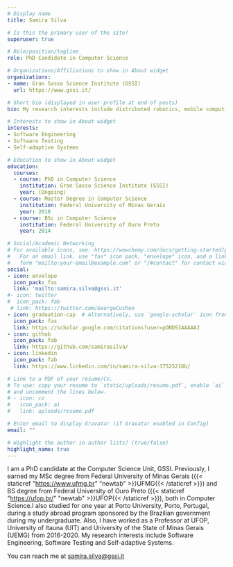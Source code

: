 ```yaml
---
# Display name
title: Samira Silva

# Is this the primary user of the site?
superuser: true

# Role/position/tagline
role: PhD Candidate in Computer Science

# Organizations/Affiliations to show in About widget
organizations:
- name: Gran Sasso Science Institute (GSSI)
  url: https://www.gssi.it/

# Short bio (displayed in user profile at end of posts)
bio: My research interests include distributed robotics, mobile computing and programmable matter.

# Interests to show in About widget
interests:
- Software Engineering
- Software Testing
- Self-adaptive Systems

# Education to show in About widget
education:
  courses:
  - course: PhD in Computer Science 
    institution: Gran Sasso Science Institute (GSSI)
    year: (Ongoing)
  - course: Master Degree in Computer Science
    institution: Federal University of Minas Gerais
    year: 2018
  - course: BSc in Computer Science
    institution: Federal University of Ouro Preto
    year: 2014

# Social/Academic Networking
# For available icons, see: https://wowchemy.com/docs/getting-started/page-builder/#icons
#   For an email link, use "fas" icon pack, "envelope" icon, and a link in the
#   form "mailto:your-email@example.com" or "/#contact" for contact widget.
social:
- icon: envelope
  icon_pack: fas
  link: 'mailto:samira.silva@gssi.it'
#- icon: twitter
#  icon_pack: fab
 # link: https://twitter.com/GeorgeCushen
- icon: graduation-cap  # Alternatively, use `google-scholar` icon from `ai` icon pack
  icon_pack: fas
  link: https://scholar.google.com/citations?user=pONDS1AAAAAJ
- icon: github
  icon_pack: fab
  link: https://github.com/samirasilva/
- icon: linkedin
  icon_pack: fab
  link: https://www.linkedin.com/in/samira-silva-37525216b/

# Link to a PDF of your resume/CV.
# To use: copy your resume to `static/uploads/resume.pdf`, enable `ai` icons in `params.toml`, 
# and uncomment the lines below.
# - icon: cv
#   icon_pack: ai
#   link: uploads/resume.pdf

# Enter email to display Gravatar (if Gravatar enabled in Config)
email: ""

# Highlight the author in author lists? (true/false)
highlight_name: true
---
```


I am a PhD candidate at the Computer Science Unit, GSSI.  Previously, I earned my MSc degree from Federal University of Minas Gerais ({{< staticref "https://www.ufmg.br" "newtab" >}}UFMG{{< /staticref >}}) and BS degree from Federal University of Ouro Preto ({{< staticref "https://ufop.br/" "newtab" >}}UFOP{{< /staticref >}}), both in Computer Science.I also studied for one year at Porto University, Porto, Portugal, during a study abroad program sponsored by the Brazilian government during my undergraduate. Also, I have worked as a Professor at UFOP, University of Itauna (UIT) and University of the State of Minas Gerais (UEMG) from 2016-2020. My research interests include Software Engineering, Software Testing and Self-adaptive Systems.

You can reach me at samira.silva@gssi.it


[//]: # ({{< icon name="download" pack="fas" >}} Download my {{< staticref "uploads/demo_resume.pdf" "newtab" >}}resumé{{< /staticref >}}.)


